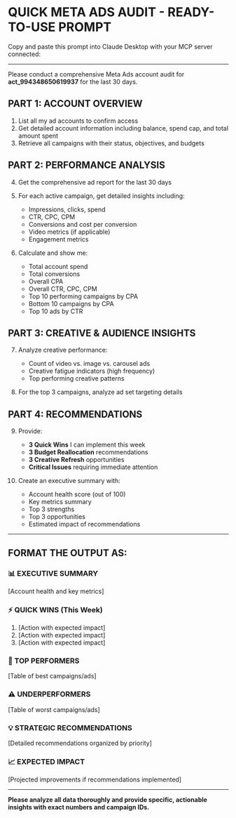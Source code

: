 # QUICK META ADS AUDIT - READY-TO-USE PROMPT

Copy and paste this prompt into Claude Desktop with your MCP server connected:

---

Please conduct a comprehensive Meta Ads account audit for **act_994348650619937** for the last 30 days.

## PART 1: ACCOUNT OVERVIEW

1. List all my ad accounts to confirm access
2. Get detailed account information including balance, spend cap, and total amount spent
3. Retrieve all campaigns with their status, objectives, and budgets

## PART 2: PERFORMANCE ANALYSIS

4. Get the comprehensive ad report for the last 30 days
5. For each active campaign, get detailed insights including:
   - Impressions, clicks, spend
   - CTR, CPC, CPM
   - Conversions and cost per conversion
   - Video metrics (if applicable)
   - Engagement metrics

6. Calculate and show me:
   - Total account spend
   - Total conversions
   - Overall CPA
   - Overall CTR, CPC, CPM
   - Top 10 performing campaigns by CPA
   - Bottom 10 campaigns by CPA
   - Top 10 ads by CTR

## PART 3: CREATIVE & AUDIENCE INSIGHTS

7. Analyze creative performance:
   - Count of video vs. image vs. carousel ads
   - Creative fatigue indicators (high frequency)
   - Top performing creative patterns

8. For the top 3 campaigns, analyze ad set targeting details

## PART 4: RECOMMENDATIONS

9. Provide:
   - **3 Quick Wins** I can implement this week
   - **3 Budget Reallocation** recommendations
   - **3 Creative Refresh** opportunities
   - **Critical Issues** requiring immediate attention

10. Create an executive summary with:
    - Account health score (out of 100)
    - Key metrics summary
    - Top 3 strengths
    - Top 3 opportunities
    - Estimated impact of recommendations

---

## FORMAT THE OUTPUT AS:

### 📊 EXECUTIVE SUMMARY
[Account health and key metrics]

### ⚡ QUICK WINS (This Week)
1. [Action with expected impact]
2. [Action with expected impact]
3. [Action with expected impact]

### 🎯 TOP PERFORMERS
[Table of best campaigns/ads]

### ⚠️ UNDERPERFORMERS  
[Table of worst campaigns/ads]

### 💡 STRATEGIC RECOMMENDATIONS
[Detailed recommendations organized by priority]

### 📈 EXPECTED IMPACT
[Projected improvements if recommendations implemented]

---

**Please analyze all data thoroughly and provide specific, actionable insights with exact numbers and campaign IDs.**

